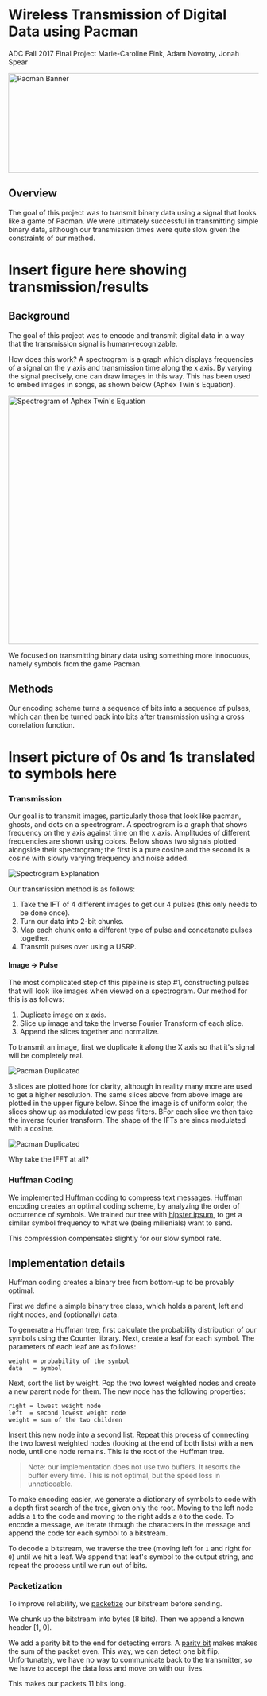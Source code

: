 # Wireless Transmission of Digital Data using Pacman
ADC Fall 2017 Final Project
Marie-Caroline Fink, Adam Novotny, Jonah Spear

<img src="https://github.com/labseven/ADCFinalProject/blob/master/Report_Resources/pacman_banner.jpg" alt="Pacman Banner" width="1000" height="200">

## Overview

The goal of this project was to transmit binary data using a signal that looks like a game of Pacman. We were ultimately successful in transmitting simple binary data, although our transmission times were quite slow given the constraints of our method.

# Insert figure here showing transmission/results

## Background

The goal of this project was to encode and transmit digital data in a way that the transmission signal is human-recognizable.

How does this work? A spectrogram is a graph which displays frequencies of a signal on the y axis and transmission time along the x axis. By varying the signal precisely, one can draw images in this way. This has been used to embed images in songs, as shown below (Aphex Twin's Equation).

<img src="https://github.com/labseven/ADCFinalProject/blob/master/Report_Resources/Equation_Aphex_Twin_Spectrogram.gif" alt="Spectrogram of Aphex Twin's Equation" width="1000" height="500">

We focused on transmitting binary data using something more innocuous, namely symbols from the game Pacman.

## Methods

Our encoding scheme turns a sequence of bits into a sequence of pulses, which can then be turned back into bits after transmission using a cross correlation function.

# Insert picture of 0s and 1s translated to symbols here

### Transmission

Our goal is to transmit images, particularly those that look like pacman, ghosts, and dots on a spectrogram. A spectrogram is a graph that shows frequency on the y axis against time on the x axis. Amplitudes of different frequencies are shown using colors. Below shows two signals plotted alongside their spectrogram; the first is a pure cosine and the second is a cosine with slowly varying frequency and noise added.

<img src="https://github.com/labseven/ADCFinalProject/blob/master/Report_Resources/spectrogram_explanation.png" alt="Spectrogram Explanation"> 

Our transmission method is as follows:
1. Take the IFT of 4 different images to get our 4 pulses (this only needs to be done once).
2. Turn our data into 2-bit chunks.
3. Map each chunk onto a different type of pulse and concatenate pulses together.
4. Transmit pulses over using a USRP.

#### Image -> Pulse

The most complicated step of this pipeline is step #1, constructing pulses that will look like images when viewed on a spectrogram. Our method for this is as follows:
1. Duplicate image on x axis.
2. Slice up image and take the Inverse Fourier Transform of each slice.
3. Append the slices together and normalize.

To transmit an image, first we duplicate it along the X axis so that it's signal will be completely real.

<img src="https://github.com/labseven/ADCFinalProject/blob/master/Report_Resources/duplicated_image.png" alt="Pacman Duplicated">

3 slices are plotted hore for clarity, although in reality many more are used to get a higher resolution. The same slices above from above image are plotted in the upper figure below. Since the image is of uniform color, the slices show up as modulated low pass filters. BFor each slice we then take the inverse fourier transform. The shape of the IFTs are sincs modulated with a cosine.   

<img src="https://github.com/labseven/ADCFinalProject/blob/master/Report_Resources/Slices.png" alt="Pacman Duplicated">

Why take the IFFT at all? 

### Huffman Coding
We implemented [Huffman coding](https://en.wikipedia.org/wiki/Huffman_coding) to compress text messages. Huffman encoding creates an optimal coding scheme, by analyzing the order of occurrence of symbols. We trained our tree with [hipster ipsum](https://hipsum.co/), to get a similar symbol frequency to what we (being millenials) want to send.

This compression compensates slightly for our slow symbol rate.

## Implementation details
Huffman coding creates a binary tree from bottom-up to be provably optimal.

First we define a simple binary tree class, which holds a parent, left and right nodes, and (optionally) data.

To generate a Huffman tree, first calculate the probability distribution of our symbols using the Counter library.
Next, create a leaf for each symbol. The parameters of each leaf are as follows:
```
weight = probability of the symbol
data   = symbol
```

Next, sort the list by weight. Pop the two lowest weighted nodes and create a new parent node for them. The new node has the following properties:
```
right = lowest weight node
left  = second lowest weight node
weight = sum of the two children
```
Insert this new node into a second list.
Repeat this process of connecting the two lowest weighted nodes (looking at the end of both lists) with a new node, until one node remains. This is the root of the Huffman tree.
>Note: our implementation does not use two buffers. It resorts the buffer every time. This is not optimal, but the speed loss in unnoticeable.

To make encoding easier, we generate a dictionary of symbols to code with a depth first search of the tree, given only the root. Moving to the left node adds a `1` to the code and moving to the right adds a `0` to the code. To encode a message, we iterate through the characters in the message and append the code for each symbol to a bitstream.

To decode a bitstream, we traverse the tree (moving left for `1` and right for `0`) until we hit a leaf. We append that leaf's symbol to the output string, and repeat the process until we run out of bits.

### Packetization

To improve reliability, we [packetize](https://en.wikipedia.org/wiki/Network_packet) our bitstream before sending.

We chunk up the bitstream into bytes (8 bits). Then we append a known header [1, 0].

We add a parity bit to the end for detecting errors. A [parity bit](https://en.wikipedia.org/wiki/Parity_bit) makes makes the sum of the packet even. This way, we can detect one bit flip. Unfortunately, we have no way to communicate back to the transmitter, so we have to accept the data loss and move on with our lives.

This makes our packets 11 bits long.
